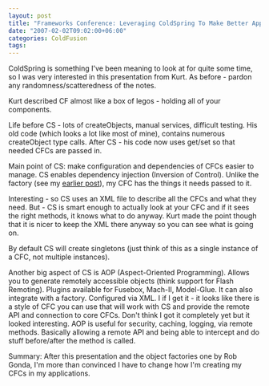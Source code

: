 ```yaml
---
layout: post
title: "Frameworks Conference: Leveraging ColdSpring To Make Better Applications - Kurt Wiersma"
date: "2007-02-02T09:02:00+06:00"
categories: ColdFusion 
tags: 
---
```


ColdSpring is something I've been meaning to look at for quite some time, so I was very interested in this presentation from Kurt. As before - pardon any randomness/scatteredness of the notes.

Kurt described CF almost like a box of legos - holding all of your components. 

Life before CS - lots of createObjects, manual services, difficult testing.  His old code (which looks a lot like most of mine), contains numerous createObject type calls. After CS - his code now uses get/set so that needed CFCs are passed in.

Main point of CS: make configuration and dependencies of CFCs easier to manage. CS enables dependency injection (Inversion of Control). Unlike the factory (see my <a href="http://ray.camdenfamily.com/index.cfm/2007/2/2/Frameworks-Conference-Intro-to-Object-Factories--Rob-Gonda">earlier post</a>), my CFC has the things it needs passed to it.

Interesting - so CS uses an XML file to describe all the CFCs and what they need. But - CS is smart enough to actually look at your CFC and if it sees the right methods, it knows what to do anyway. Kurt made the point though that it is nicer to keep the XML there anyway so you can see what is going on. 

By default CS will create singletons (just think of this as a single instance of a CFC, not multiple instances). 

Another big aspect of CS is AOP (Aspect-Oriented Programming). Allows you to generate remotely accessible objects (think support for Flash Remoting). Plugins available for Fusebox, Mach-II, Model-Glue. It can also integrate with a factory. Configured via XML. I if I get it - it looks like there is a style of CFC you can use that will work with CS and provide the remote API and connection to core CFCs. Don't think I got it completely yet but it looked interesting. AOP is useful for security, caching, logging, via remote methods. Basically allowing a remote API and being able to intercept and do stuff before/after the method is called. 

Summary: After this presentation and the object factories one by Rob Gonda, I'm more than convinced I have to change how I'm creating my CFCs in my applications.